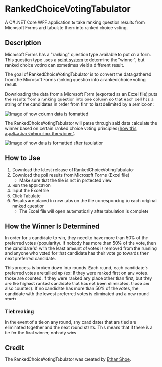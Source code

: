 # RankedChoiceVotingTabulator
A C# .NET Core WPF application to take ranking question results from Microsoft Forms and tabulate them into ranked choice voting.

## Description

Microsoft Forms has a "ranking" question type available to put on a form. This question type uses a [point system](https://techcommunity.microsoft.com/t5/microsoft-forms/microsoft-forms-ranking-question-type-calculation-methodology/m-p/2057168#:~:text=i%20dont%20know%20the%20official%20name%2C%20but%20i%20like%20to%20think%20of%20it%20as%20points) to determine the "winner", but ranked choice voting can sometimes yield a different result.

The goal of RankedChoiceVotingTabulator is to convert the data gathered from the Microsoft Forms ranking question into a ranked choice voting result.

Downloading the data from a Microsoft Form (exported as an Excel file) puts the results from a ranking question into one column so that each cell has a string of the candidates in order from first to last delimited by a semicolon:

![Image of how column data is formatted](https://user-images.githubusercontent.com/28065361/222295710-f7569158-f268-4892-beed-4cfe10acf40b.png)

The RankedChoiceVotingTabulator will parse through said data calculate the winner based on certain ranked choice voting principles [(how this application determines the winner)](https://github.com/EthanShoe/RankedChoiceVotingTabulator/blob/master/README.md#how-the-winner-is-determined):

![Image of how data is formatted after tabulation](https://user-images.githubusercontent.com/28065361/226769081-ee023fb8-d43c-4a52-bb00-73ef05405258.png)

## How to Use

1. Download the latest release of RankedChoiceVotingTabulator
2. Download the poll results from Microsoft Forms (Excel file)
    - Make sure that the file is not in protected view
3. Run the application
4. Input the Excel file
5. Click Tabulate
6. Results are placed in new tabs on the file corresponding to each original ranked question
	- The Excel file will open automatically after tabulation is complete

## How the Winner Is Determined

In order for a candidate to win, they need to have more than 50% of the preferred votes (popularity). If nobody has more than 50% of the vote, then the candidate(s) with the least amount of votes is removed from the running and anyone who voted for that candidate has their vote go towards their next preferred candidate.

This process is broken down into rounds. Each round, each candidate's preferred votes are tallied up (ex: If they were ranked first on any votes, those are counted. If they were ranked any place other than first, but they are the highest ranked candidate that has not been eliminated, those are also counted). If no candidate has more than 50% of the votes, the candidate with the lowest preferred votes is eliminated and a new round starts.

### Tiebreaking

In the event of a tie on any round, any candidates that are tied are eliminated together and the next round starts. This means that if there is a tie for the final winner, nobody wins.

## Credit

The RankedChoiceVotingTabulator was created by [Ethan Shoe](https://github.com/EthanShoe).
